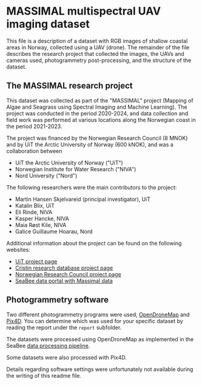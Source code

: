 # MASSIMAL multispectral UAV imaging dataset
This file is a description of a dataset with RGB images of shallow coastal areas in
Norway, collected using a UAV (drone). The remainder of the file describes the research
project that collected the images, the UAVs and cameras used, photogrammetry
post-processing, and the structure of the dataset.


## The MASSIMAL research project 
This dataset was collected as part of the "MASSIMAL" project (Mapping of Algae and
Seagrass using Spectral Imaging and Machine Learning). The project was conducted in the
period 2020-2024, and data collection and field work was performed at various locations
along the Norwegian coast in the period 2021-2023. 

The project was financed by the Norwegian Research Council (8 MNOK) and by UiT the
Arctic University of Norway (600 kNOK), and was a collaboration between 

- UiT the Arctic University of Norway ("UiT")
- Norwegian Institute for Water Research ("NIVA")
- Nord University ("Nord")

The following researchers were the main contributors to the project:

- Martin Hansen Skjelvareid (principal investigator), UiT
- Katalin Blix, UiT
- Eli Rinde, NIVA
- Kasper Hancke, NIVA
- Maia Røst Kile, NIVA
- Galice Guillaume Hoarau, Nord

Additional information about the project can be found on the following websites:
- [UiT project page](https://en.uit.no/project/massimal)
- [Cristin research database project
  page](https://app.cristin.no/projects/show.jsf?id=2054355)
- [Norwegian Research Council project
  page](https://prosjektbanken.forskningsradet.no/project/FORISS/301317)
- [SeaBee data portal with Massimal
  data](https://geonode.seabee.sigma2.no/catalogue/#/search?q=massimal&f=dataset)


## Photogrammetry software
Two different photogrammetry programs were used,
[OpenDroneMap](https://www.opendronemap.org/) and [Pix4D](https://www.pix4d.com/). You
can determine which was used for your specific dataset by reading the report under
the `report` subfolder.  

The datasets were processed using OpenDroneMap as implemented in the SeaBee
[data processing pipeline](https://seabee-no.github.io/documentation/). 

Some datasets
 were also processed with Pix4D.

Details regarding software settings were unfortunately not available during the writing
of this readme file. 
